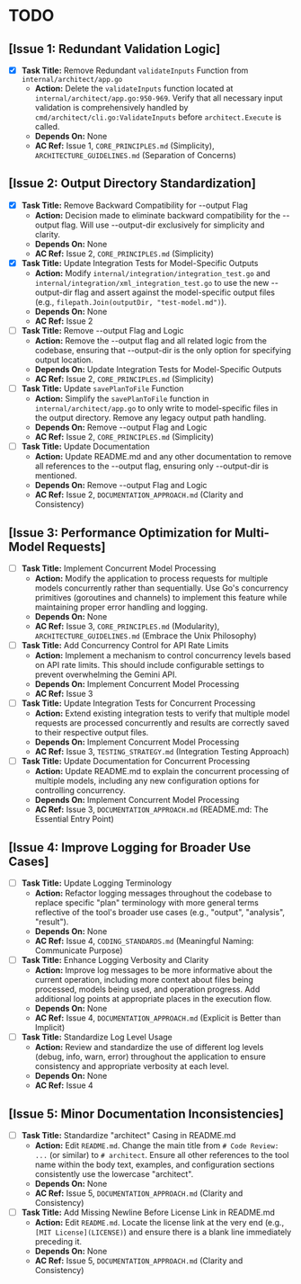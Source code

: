 # TODO

## [Issue 1: Redundant Validation Logic]
- [x] **Task Title:** Remove Redundant `validateInputs` Function from `internal/architect/app.go`
  - **Action:** Delete the `validateInputs` function located at `internal/architect/app.go:950-969`. Verify that all necessary input validation is comprehensively handled by `cmd/architect/cli.go:ValidateInputs` before `architect.Execute` is called.
  - **Depends On:** None
  - **AC Ref:** Issue 1, `CORE_PRINCIPLES.md` (Simplicity), `ARCHITECTURE_GUIDELINES.md` (Separation of Concerns)

## [Issue 2: Output Directory Standardization]
- [x] **Task Title:** Remove Backward Compatibility for --output Flag
  - **Action:** Decision made to eliminate backward compatibility for the --output flag. Will use --output-dir exclusively for simplicity and clarity.
  - **Depends On:** None
  - **AC Ref:** Issue 2, `CORE_PRINCIPLES.md` (Simplicity)
- [x] **Task Title:** Update Integration Tests for Model-Specific Outputs
  - **Action:** Modify `internal/integration/integration_test.go` and `internal/integration/xml_integration_test.go` to use the new --output-dir flag and assert against the model-specific output files (e.g., `filepath.Join(outputDir, "test-model.md")`).
  - **Depends On:** None
  - **AC Ref:** Issue 2
- [ ] **Task Title:** Remove --output Flag and Logic
  - **Action:** Remove the --output flag and all related logic from the codebase, ensuring that --output-dir is the only option for specifying output location.
  - **Depends On:** Update Integration Tests for Model-Specific Outputs
  - **AC Ref:** Issue 2, `CORE_PRINCIPLES.md` (Simplicity)
- [ ] **Task Title:** Update `savePlanToFile` Function
  - **Action:** Simplify the `savePlanToFile` function in `internal/architect/app.go` to only write to model-specific files in the output directory. Remove any legacy output path handling.
  - **Depends On:** Remove --output Flag and Logic
  - **AC Ref:** Issue 2, `CORE_PRINCIPLES.md` (Simplicity)
- [ ] **Task Title:** Update Documentation
  - **Action:** Update README.md and any other documentation to remove all references to the --output flag, ensuring only --output-dir is mentioned.
  - **Depends On:** Remove --output Flag and Logic
  - **AC Ref:** Issue 2, `DOCUMENTATION_APPROACH.md` (Clarity and Consistency)

## [Issue 3: Performance Optimization for Multi-Model Requests]
- [ ] **Task Title:** Implement Concurrent Model Processing
  - **Action:** Modify the application to process requests for multiple models concurrently rather than sequentially. Use Go's concurrency primitives (goroutines and channels) to implement this feature while maintaining proper error handling and logging.
  - **Depends On:** None
  - **AC Ref:** Issue 3, `CORE_PRINCIPLES.md` (Modularity), `ARCHITECTURE_GUIDELINES.md` (Embrace the Unix Philosophy)
- [ ] **Task Title:** Add Concurrency Control for API Rate Limits
  - **Action:** Implement a mechanism to control concurrency levels based on API rate limits. This should include configurable settings to prevent overwhelming the Gemini API.
  - **Depends On:** Implement Concurrent Model Processing
  - **AC Ref:** Issue 3
- [ ] **Task Title:** Update Integration Tests for Concurrent Processing
  - **Action:** Extend existing integration tests to verify that multiple model requests are processed concurrently and results are correctly saved to their respective output files.
  - **Depends On:** Implement Concurrent Model Processing
  - **AC Ref:** Issue 3, `TESTING_STRATEGY.md` (Integration Testing Approach)
- [ ] **Task Title:** Update Documentation for Concurrent Processing
  - **Action:** Update README.md to explain the concurrent processing of multiple models, including any new configuration options for controlling concurrency.
  - **Depends On:** Implement Concurrent Model Processing
  - **AC Ref:** Issue 3, `DOCUMENTATION_APPROACH.md` (README.md: The Essential Entry Point)

## [Issue 4: Improve Logging for Broader Use Cases]
- [ ] **Task Title:** Update Logging Terminology
  - **Action:** Refactor logging messages throughout the codebase to replace specific "plan" terminology with more general terms reflective of the tool's broader use cases (e.g., "output", "analysis", "result").
  - **Depends On:** None
  - **AC Ref:** Issue 4, `CODING_STANDARDS.md` (Meaningful Naming: Communicate Purpose)
- [ ] **Task Title:** Enhance Logging Verbosity and Clarity
  - **Action:** Improve log messages to be more informative about the current operation, including more context about files being processed, models being used, and operation progress. Add additional log points at appropriate places in the execution flow.
  - **Depends On:** None
  - **AC Ref:** Issue 4, `DOCUMENTATION_APPROACH.md` (Explicit is Better than Implicit)
- [ ] **Task Title:** Standardize Log Level Usage
  - **Action:** Review and standardize the use of different log levels (debug, info, warn, error) throughout the application to ensure consistency and appropriate verbosity at each level.
  - **Depends On:** None
  - **AC Ref:** Issue 4

## [Issue 5: Minor Documentation Inconsistencies]
- [ ] **Task Title:** Standardize "architect" Casing in README.md
  - **Action:** Edit `README.md`. Change the main title from `# Code Review: ...` (or similar) to `# architect`. Ensure all other references to the tool name within the body text, examples, and configuration sections consistently use the lowercase "architect".
  - **Depends On:** None
  - **AC Ref:** Issue 5, `DOCUMENTATION_APPROACH.md` (Clarity and Consistency)
- [ ] **Task Title:** Add Missing Newline Before License Link in README.md
  - **Action:** Edit `README.md`. Locate the license link at the very end (e.g., `[MIT License](LICENSE)`) and ensure there is a blank line immediately preceding it.
  - **Depends On:** None
  - **AC Ref:** Issue 5, `DOCUMENTATION_APPROACH.md` (Clarity and Consistency)

